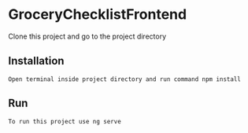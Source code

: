 # GroceryChecklistFrontend

Clone this project and go to the project directory

## Installation

`Open terminal inside project directory and run command npm install`

## Run

`To run this project use ng serve`
